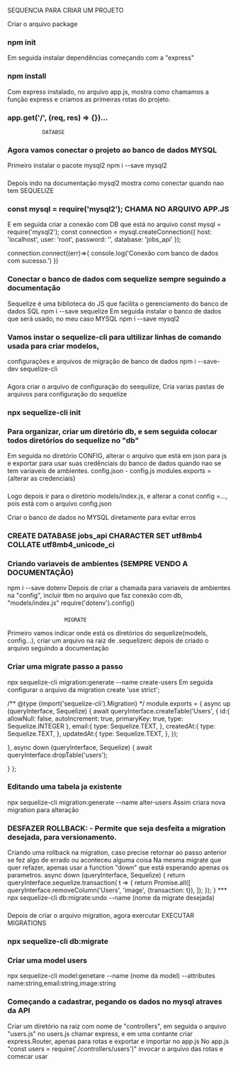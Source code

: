 SEQUENCIA PARA CRIAR UM PROJETO

Criar o arquivo package
### npm init

Em seguida instalar dependências começando com a "express"
### npm install

Com express instalado, no arquivo app.js, mostra como chamamos a função express e criamos as primeiras rotas do projeto.
### app.get('/', (req, res) => {})...

               DATABSE
### Agora vamos conectar o projeto ao banco de dados MYSQL
Primeiro instalar o pacote mysql2
npm i --save mysql2
###

Depois indo na documentação mysql2 mostra como conectar quando nao tem SEQUELIZE
### const mysql = require('mysql2'); CHAMA NO ARQUIVO APP.JS
E em seguida criar a conexão com DB que está no arquivo
const mysql = require('mysql2');
const connection = mysql.createConnection({
   host: 'localhost',
   user: 'root',
   password: '',
   database: 'jobs_api'
});

connection.connect((err)=>{
   console.log('Conexão com banco de dados com sucesso.')
})


### Conectar o banco de dados com sequelize sempre seguindo a documentação
Sequelize é uma biblioteca do JS que facilita o gerenciamento do banco de dados SQL
npm i --save sequelize
Em seguida instalar o banco de dados que será usado, no meu caso MYSQL
npm i --save mysql2
###

### Vamos instar o sequelize-cli para ultilizar linhas de comando usada para criar modelos,
configurações e arquivos de migração de banco de dados
npm i --save-dev sequelize-cli
###

Agora criar o arquivo de configuração do seequilize, Cria varias pastas de arquivos para configuração do sequelize
### npx sequelize-cli init

### Para organizar, criar um diretório db, e sem seguida colocar todos diretórios do sequelize no "db"
Em seguida no diretório CONFIG, alterar o arquivo que está em json para js
e exportar para usar suas credênciais do banco de dados quando nao se tem variaveis de ambientes.
config.json - config.js
modules.exports = {alterar as credenciais}
###

Logo depois ir para o diretório models/index.js, e alterar a const config =..., pois está com o arquivo config.json

Criar o banco de dados no MYSQL diretamente para evitar erros
### CREATE DATABASE jobs_api CHARACTER SET utf8mb4 COLLATE utf8mb4_unicode_ci

### Criando variaveis de ambientes (SEMPRE VENDO A DOCUMENTAÇÃO)
npm i --save dotenv
Depois de criar a chamada para variaveis de ambientes na "config", incluir tbm no arquivo que faz conexão com db, "models/index.js"
require('dotenv').config()
###

                      MIGRATE
Primeiro vamos indicar onde está os diretórios do sequelize(models, config...), criar um arquivo na raiz de .sequelizerc
depois de criado o arquivo seguindo a documentação

### Criar uma migrate passo a passo
npx sequelize-cli migration:generate --name create-users
Em seguida configurar o arquivo da migration create
'use strict';

/** @type {import('sequelize-cli').Migration} */
module.exports = {
  async up (queryInterface, Sequelize) {
    await queryInterface.createTable('Users', {
      id:{
        allowNull: false,
        autoIncrement: true,
        primaryKey: true,
        type: Sequelize.INTEGER
      },
      email:{
        type: Sequelize.TEXT,
      },
      createdAt:{
        type: Sequelize.TEXT,
      },
      updatedAt:{
        type: Sequelize.TEXT,
      },
    });

  },
  async down (queryInterface, Sequelize) {
    await queryInterface.dropTable('users');

  }
};
###

### Editando uma tabela ja existente
 npx sequelize-cli migration:generate --name alter-users
Assim criara nova migration para alteração
###

### DESFAZER ROLLBACK: - Permite que seja desfeita a migration desejada, para versionamento. 
Criando uma rollback na migration, caso precise retornar ao passo anterior se fez algo de errado ou aconteceu alguma coisa
Na mesma migrate que quer refazer, apenas usar a function "down" que está esperando apenas os parametros.
async down (queryInterface, Sequelize) {
  return queryInterface.sequelize.transaction( t => {
    return Promise.all([
      queryInterface.removeColumn('Users', 'image', {transaction: t}), 
    ]);
  });
}
***  npx sequelize-cli db:migrate:undo --name (nome da migrate desejada)
###



Depois de criar o arquivo migration, agora exercutar
EXECUTAR MIGRATIONS
### npx sequelize-cli db:migrate

### Criar uma model users
npx sequelize-cli model:genetare --name (nome da model) --attributes name:string,email:string,image:string

### Começando a cadastrar, pegando os dados no mysql atraves da API
Criar um diretório na raiz com nome de "controllers", em seguida o arquivo "users.js"
no users.js chamar express, e em uma contante criar express.Router, apenas para rotas e exportar e importar no app.js
No app.js "const users = require('./controllers/users')" invocar o arquivo das rotas e comecar usar



